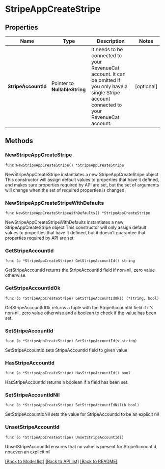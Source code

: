# StripeAppCreateStripe

## Properties

Name | Type | Description | Notes
------------ | ------------- | ------------- | -------------
**StripeAccountId** | Pointer to **NullableString** | It needs to be connected to your RevenueCat account. It can be omitted if you only have a single Stripe account connected to your RevenueCat account. | [optional] 

## Methods

### NewStripeAppCreateStripe

`func NewStripeAppCreateStripe() *StripeAppCreateStripe`

NewStripeAppCreateStripe instantiates a new StripeAppCreateStripe object
This constructor will assign default values to properties that have it defined,
and makes sure properties required by API are set, but the set of arguments
will change when the set of required properties is changed

### NewStripeAppCreateStripeWithDefaults

`func NewStripeAppCreateStripeWithDefaults() *StripeAppCreateStripe`

NewStripeAppCreateStripeWithDefaults instantiates a new StripeAppCreateStripe object
This constructor will only assign default values to properties that have it defined,
but it doesn't guarantee that properties required by API are set

### GetStripeAccountId

`func (o *StripeAppCreateStripe) GetStripeAccountId() string`

GetStripeAccountId returns the StripeAccountId field if non-nil, zero value otherwise.

### GetStripeAccountIdOk

`func (o *StripeAppCreateStripe) GetStripeAccountIdOk() (*string, bool)`

GetStripeAccountIdOk returns a tuple with the StripeAccountId field if it's non-nil, zero value otherwise
and a boolean to check if the value has been set.

### SetStripeAccountId

`func (o *StripeAppCreateStripe) SetStripeAccountId(v string)`

SetStripeAccountId sets StripeAccountId field to given value.

### HasStripeAccountId

`func (o *StripeAppCreateStripe) HasStripeAccountId() bool`

HasStripeAccountId returns a boolean if a field has been set.

### SetStripeAccountIdNil

`func (o *StripeAppCreateStripe) SetStripeAccountIdNil(b bool)`

 SetStripeAccountIdNil sets the value for StripeAccountId to be an explicit nil

### UnsetStripeAccountId
`func (o *StripeAppCreateStripe) UnsetStripeAccountId()`

UnsetStripeAccountId ensures that no value is present for StripeAccountId, not even an explicit nil

[[Back to Model list]](../README.md#documentation-for-models) [[Back to API list]](../README.md#documentation-for-api-endpoints) [[Back to README]](../README.md)


